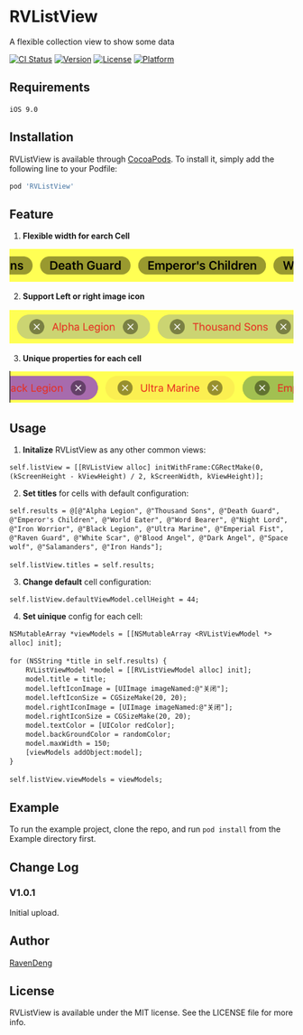 # RVListView

A flexible collection view to show some data

[![CI Status](https://img.shields.io/travis/ravendeng/RVListView.svg?style=flat)](https://travis-ci.org/ravendeng/RVListView)
[![Version](https://img.shields.io/cocoapods/v/RVListView.svg?style=flat)](https://cocoapods.org/pods/RVListView)
[![License](https://img.shields.io/cocoapods/l/RVListView.svg?style=flat)](https://cocoapods.org/pods/RVListView)
[![Platform](https://img.shields.io/cocoapods/p/RVListView.svg?style=flat)](https://cocoapods.org/pods/RVListView)

## Requirements

````
iOS 9.0
````

## Installation

RVListView is available through [CocoaPods](https://cocoapods.org). To install
it, simply add the following line to your Podfile:

```ruby
pod 'RVListView'
```

## Feature

1. **Flexible width for earch Cell**

![pic1](Pics/pic1.png)

2. **Support Left or right image icon**

![pic2](Pics/pic2.png)

3. **Unique properties for each cell**

![pic3](Pics/pic3.png)

## Usage
1. **Initalize** RVListView as any other common views:

````objc
self.listView = [[RVListView alloc] initWithFrame:CGRectMake(0, (kScreenHeight - kViewHeight) / 2, kScreenWidth, kViewHeight)];
````

2. **Set titles** for cells with default configuration:

````objc
self.results = @[@"Alpha Legion", @"Thousand Sons", @"Death Guard", @"Emperor's Children", @"World Eater", @"Word Bearer", @"Night Lord", @"Iron Worrior", @"Black Legion", @"Ultra Marine", @"Emperial Fist", @"Raven Guard", @"White Scar", @"Blood Angel", @"Dark Angel", @"Space wolf", @"Salamanders", @"Iron Hands"];

self.listView.titles = self.results;
````

3. **Change default** cell configuration:

````objc
self.listView.defaultViewModel.cellHeight = 44;
````

4. **Set uinique** config for each cell:

````objc
NSMutableArray *viewModels = [[NSMutableArray <RVListViewModel *> alloc] init];
    
for (NSString *title in self.results) {
    RVListViewModel *model = [[RVListViewModel alloc] init];
    model.title = title;
    model.leftIconImage = [UIImage imageNamed:@"关闭"];
    model.leftIconSize = CGSizeMake(20, 20);
    model.rightIconImage = [UIImage imageNamed:@"关闭"];
    model.rightIconSize = CGSizeMake(20, 20);
    model.textColor = [UIColor redColor];
    model.backGroundColor = randomColor;
    model.maxWidth = 150;
    [viewModels addObject:model];
}
    
self.listView.viewModels = viewModels;
````

## Example

To run the example project, clone the repo, and run `pod install` from the Example directory first.

## Change Log

### V1.0.1

Initial upload.

## Author

[RavenDeng](dlfkid@icloud.com)

## License

RVListView is available under the MIT license. See the LICENSE file for more info.
